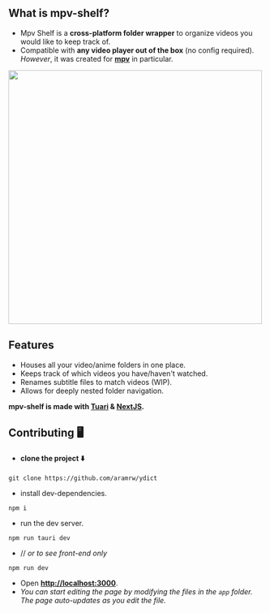 ## What is mpv-shelf?
- Mpv Shelf is a **cross-platform folder wrapper** to organize videos you would like to keep track of.
- Compatible with **any video player out of the box** (no config required). *However*, it was created for **[mpv](https://mpv.io/)** in particular.

 <img src="https://github.com/aramrw/mpv-shelf/assets/106574385/99c75696-5896-456a-a7f8-5a84da21952f" width="500">

  ## Features
- Houses all your video/anime folders in one place.
- Keeps track of which videos you have/haven't watched.
- Renames subtitle files to match videos (WIP).
- Allows for deeply nested folder navigation.

 **mpv-shelf is made with [Tuari](https://tauri.app/about/intro) & [NextJS](https://nextjs.org/).**


## Contributing 🖥️

- #### clone the project ⬇️

```
git clone https://github.com/aramrw/ydict
```

- install dev-dependencies.

```
npm i
```

- run the dev server.

```
npm run tauri dev
```

- // _or to see front-end only_

```
npm run dev
```

- Open **[http://localhost:3000](http://localhost:3000)**.
- _You can start editing the page by modifying the files in the `app` folder. The page auto-updates as you edit the file._
